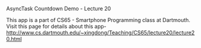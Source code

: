 AsyncTask Countdown Demo - Lecture 20

This app is a part of CS65 - Smartphone Programming class at Dartmouth. Visit this page for details about this app- 
http://www.cs.dartmouth.edu/~xingdong/Teaching/CS65/lecture20/lecture20.html
